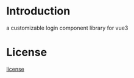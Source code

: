 # Introduction
a customizable login component library for vue3

# License
 [license](https://img.shields.io/badge/License-Apache--2.0-green?style=flat-square)
